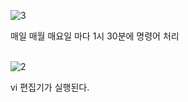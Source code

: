 
![3](https://github.com/fxzz/CentOS/assets/3148006/3d265ae7-7f5b-4083-b38b-fa172f0a6fc5)


매일 매월 매요일 마다 1시 30분에 명령어 처리
<br>
<br>

![2](https://github.com/fxzz/CentOS/assets/3148006/326fb6ca-6981-4f0c-9ed5-4d00cb4f8b13)

vi 편집기가 실행된다.
<br>
<br>

